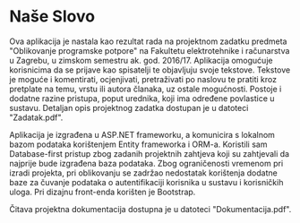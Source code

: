 # Naše Slovo
Ova aplikacija je nastala kao rezultat rada na projektnom zadatku predmeta "Oblikovanje programske potpore" na Fakultetu elektrotehnike i računarstva u Zagrebu, u zimskom semestru ak. god. 2016/17. Aplikacija omogućuje korisnicima da se prijave kao spisatelji te objavljuju svoje tekstove. Tekstove je moguće i komentirati, ocjenjivati, pretraživati po naslovu te pratiti kroz pretplate na temu, vrstu ili autora članaka, uz ostale mogućnosti. Postoje i dodatne razine pristupa, poput urednika, koji ima određene povlastice u sustavu. Detaljan opis projektnog zadatka dostupan je u datoteci "Zadatak.pdf".

Aplikacija je izgrađena u ASP.NET frameworku, a komunicira s lokalnom bazom podataka korištenjem Entity frameworka i ORM-a. Koristili sam Database-first pristup zbog zadanih projektnih zahtjeva koji su zahtjevali da najprije bude izgrađena baza podataka. Zbog ograničenosti vremenom pri izradi projekta, pri oblikovanju se zadržao nedostatak korištenja dodatne baze za čuvanje podataka o autentifikaciji korisnika u sustavu i korisničkih uloga. Pri dizajnu front-enda korišten je Bootstrap.

Čitava projektna dokumentacija dostupna je u datoteci "Dokumentacija.pdf".
